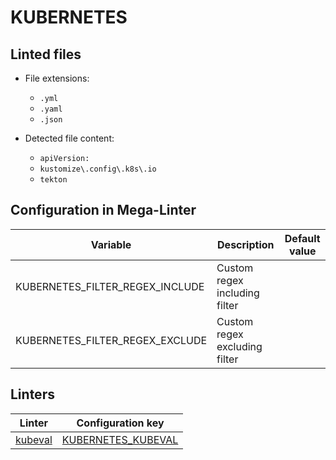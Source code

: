 <!-- markdownlint-disable MD003 MD020 MD033 MD041 -->
<!-- Generated by .automation/build.py, please do not update manually -->
<!-- Instead, update descriptor file at https://github.com/nvuillam/mega-linter/tree/master/megalinter/descriptors/kubernetes.yml -->
# KUBERNETES

## Linted files

- File extensions:
  - `.yml`
  - `.yaml`
  - `.json`

- Detected file content:
  - `apiVersion:`
  - `kustomize\.config\.k8s\.io`
  - `tekton`

## Configuration in Mega-Linter

| Variable | Description | Default value |
| ----------------- | -------------- | -------------- |
| KUBERNETES_FILTER_REGEX_INCLUDE | Custom regex including filter |  |
| KUBERNETES_FILTER_REGEX_EXCLUDE | Custom regex excluding filter |  |

## Linters

| Linter | Configuration key |
| ------ | ----------------- |
| [kubeval](kubernetes_kubeval.md) | [KUBERNETES_KUBEVAL](kubernetes_kubeval.md) |
